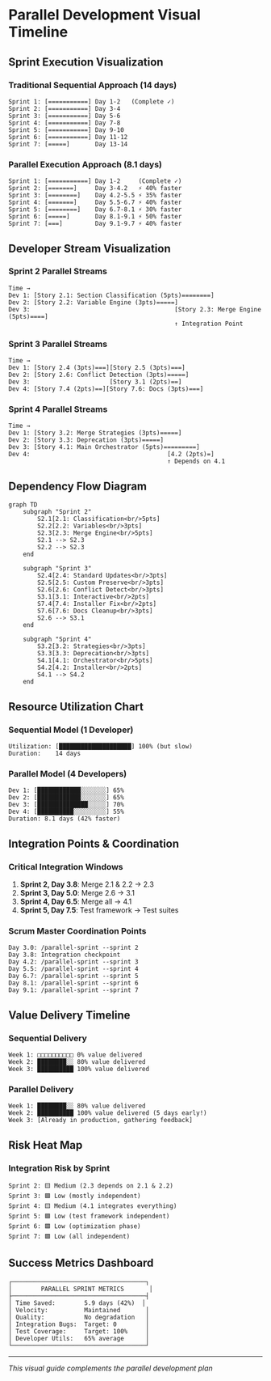 # Parallel Development Visual Timeline

## Sprint Execution Visualization

### Traditional Sequential Approach (14 days)
```
Sprint 1: [===========] Day 1-2   (Complete ✓)
Sprint 2: [===========] Day 3-4   
Sprint 3: [===========] Day 5-6   
Sprint 4: [===========] Day 7-8   
Sprint 5: [===========] Day 9-10  
Sprint 6: [===========] Day 11-12 
Sprint 7: [=====]       Day 13-14 
```

### Parallel Execution Approach (8.1 days)
```
Sprint 1: [===========] Day 1-2     (Complete ✓)
Sprint 2: [=======]     Day 3-4.2   ⚡ 40% faster
Sprint 3: [========]    Day 4.2-5.5 ⚡ 35% faster  
Sprint 4: [=======]     Day 5.5-6.7 ⚡ 40% faster
Sprint 5: [========]    Day 6.7-8.1 ⚡ 30% faster
Sprint 6: [=====]       Day 8.1-9.1 ⚡ 50% faster
Sprint 7: [===]         Day 9.1-9.7 ⚡ 40% faster
```

## Developer Stream Visualization

### Sprint 2 Parallel Streams
```
Time →
Dev 1: [Story 2.1: Section Classification (5pts)========]
Dev 2: [Story 2.2: Variable Engine (3pts)=====]         
Dev 3:                                        [Story 2.3: Merge Engine (5pts)====]
                                              ↑ Integration Point
```

### Sprint 3 Parallel Streams  
```
Time →
Dev 1: [Story 2.4 (3pts)===][Story 2.5 (3pts)===]
Dev 2: [Story 2.6: Conflict Detection (3pts)=====]
Dev 3:                      [Story 3.1 (2pts)==]  
Dev 4: [Story 7.4 (2pts)==][Story 7.6: Docs (3pts)===]
```

### Sprint 4 Parallel Streams
```
Time →
Dev 1: [Story 3.2: Merge Strategies (3pts)=====]
Dev 2: [Story 3.3: Deprecation (3pts)=====]     
Dev 3: [Story 4.1: Main Orchestrator (5pts)=========]
Dev 4:                                      [4.2 (2pts)=]
                                            ↑ Depends on 4.1
```

## Dependency Flow Diagram

```mermaid
graph TD
    subgraph "Sprint 2"
        S2.1[2.1: Classification<br/>5pts]
        S2.2[2.2: Variables<br/>3pts]
        S2.3[2.3: Merge Engine<br/>5pts]
        S2.1 --> S2.3
        S2.2 --> S2.3
    end
    
    subgraph "Sprint 3"
        S2.4[2.4: Standard Updates<br/>3pts]
        S2.5[2.5: Custom Preserve<br/>3pts]
        S2.6[2.6: Conflict Detect<br/>3pts]
        S3.1[3.1: Interactive<br/>2pts]
        S7.4[7.4: Installer Fix<br/>2pts]
        S7.6[7.6: Docs Cleanup<br/>3pts]
        S2.6 --> S3.1
    end
    
    subgraph "Sprint 4"
        S3.2[3.2: Strategies<br/>3pts]
        S3.3[3.3: Deprecation<br/>3pts]
        S4.1[4.1: Orchestrator<br/>5pts]
        S4.2[4.2: Installer<br/>2pts]
        S4.1 --> S4.2
    end
```

## Resource Utilization Chart

### Sequential Model (1 Developer)
```
Utilization: [████████████████████] 100% (but slow)
Duration:    14 days
```

### Parallel Model (4 Developers)
```
Dev 1: [████████████░░░░░░░] 65%
Dev 2: [████████████░░░░░░░] 65%  
Dev 3: [██████████████░░░░░] 70%
Dev 4: [██████████░░░░░░░░░] 55%
Duration: 8.1 days (42% faster)
```

## Integration Points & Coordination

### Critical Integration Windows
1. **Sprint 2, Day 3.8**: Merge 2.1 & 2.2 → 2.3
2. **Sprint 3, Day 5.0**: Merge 2.6 → 3.1  
3. **Sprint 4, Day 6.5**: Merge all → 4.1
4. **Sprint 5, Day 7.5**: Test framework → Test suites

### Scrum Master Coordination Points
```
Day 3.0: /parallel-sprint --sprint 2
Day 3.8: Integration checkpoint
Day 4.2: /parallel-sprint --sprint 3  
Day 5.5: /parallel-sprint --sprint 4
Day 6.7: /parallel-sprint --sprint 5
Day 8.1: /parallel-sprint --sprint 6
Day 9.1: /parallel-sprint --sprint 7
```

## Value Delivery Timeline

### Sequential Delivery
```
Week 1: □□□□□□□□□□ 0% value delivered
Week 2: ████████░░ 80% value delivered  
Week 3: ██████████ 100% value delivered
```

### Parallel Delivery  
```
Week 1: ████████░░ 80% value delivered
Week 2: ██████████ 100% value delivered (5 days early!)
Week 3: [Already in production, gathering feedback]
```

## Risk Heat Map

### Integration Risk by Sprint
```
Sprint 2: 🟨 Medium (2.3 depends on 2.1 & 2.2)
Sprint 3: 🟩 Low (mostly independent)
Sprint 4: 🟨 Medium (4.1 integrates everything)  
Sprint 5: 🟩 Low (test framework independent)
Sprint 6: 🟩 Low (optimization phase)
Sprint 7: 🟩 Low (all independent)
```

## Success Metrics Dashboard

```
┌─────────────────────────────────────┐
│        PARALLEL SPRINT METRICS       │
├─────────────────────────────────────┤
│ Time Saved:        5.9 days (42%)  │
│ Velocity:          Maintained       │
│ Quality:           No degradation   │
│ Integration Bugs:  Target: 0        │
│ Test Coverage:     Target: 100%     │
│ Developer Utils:   65% average      │
└─────────────────────────────────────┘
```

---
*This visual guide complements the parallel development plan*